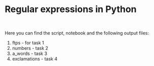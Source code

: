 # Regular expressions in Python

<br />

Here you can find the script, notebook and the following output files:
1. ftps - for task 1
2. numbers - task 2
3. a_words - task 3
4. exclamations - task 4

<br />
